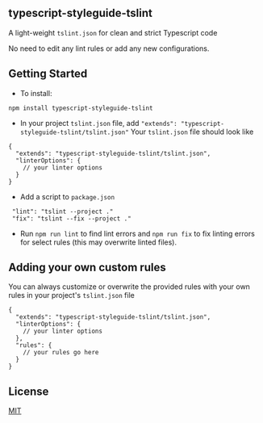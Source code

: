## typescript-styleguide-tslint
A light-weight `tslint.json` for clean and strict Typescript code

No need to edit any lint rules or add any new configurations.

## Getting Started
* To install:
```
npm install typescript-styleguide-tslint
```

* In your project `tslint.json` file, add
`"extends": "typescript-styleguide-tslint/tslint.json"`
Your `tslint.json` file should look like
```
{
  "extends": "typescript-styleguide-tslint/tslint.json",
  "linterOptions": {
    // your linter options
  }
}
```

* Add a script to `package.json`
```
 "lint": "tslint --project ."
 "fix": "tslint --fix --project ."
```

* Run `npm run lint` to find lint errors and `npm run fix` to fix linting errors for select rules (this may overwrite linted files).


## Adding your own custom rules
You can always customize or overwrite the provided rules with your own rules in your project's `tslint.json` file
```
{
  "extends": "typescript-styleguide-tslint/tslint.json",
  "linterOptions": {
    // your linter options
  },
  "rules": {
    // your rules go here
  }
}
```

## License
[MIT](https://github.com/sidharth0094/typescript-styleguide-tslint/blob/master/LICENSE)
